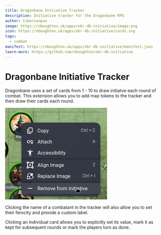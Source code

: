 ```yaml
---
title: Dragonbane Initiative Tracker
description: Initiative tracker for the Dragonbane RPG
author: tiberianpun
image: https://nboughton.uk/apps/obr-db-initiative/image.png
icon: https://nboughton.uk/apps/obr-db-initiative/cards.svg
tags:
  - combat
manifest: https://nboughton.uk/apps/obr-db-initiative/manifest.json
learn-more: https://github.com/nboughton/obr-db-initiative
---
```


# Dragonbane Initiative Tracker

Dragonbane uses a set of cards from 1 - 10 to draw initiatve each round of combat. This extension allows you to add map tokens to the tracker and then draw their cards each round.

![Image showing a token with its context menu open and the 'Remove from Initiative entry highlighted'](image-1.png)

Clicking the name of a combatant in the tracker will also allow you to set their ferocity and provide a custom label. 

Clicking an individual card allows you to explicitly set its value, mark it as kept for subsequent rounds or mark the players turn as done.